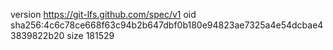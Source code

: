 version https://git-lfs.github.com/spec/v1
oid sha256:4c6c78ce668f63c94b2b647dbf0b180e94823ae7325a4e54dcbae43839822b20
size 181529
